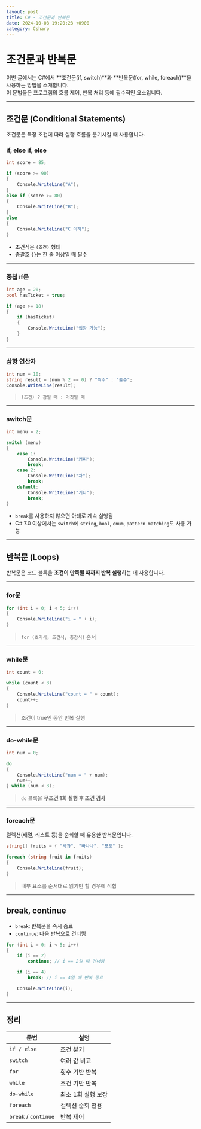 ```yaml
---
layout: post
title: C# - 조건문과 반복문
date: 2024-10-08 19:20:23 +0900
category: Csharp
---
```

# 조건문과 반복문

이번 글에서는 C#에서 **조건문(if, switch)**과 **반복문(for, while, foreach)**을 사용하는 방법을 소개합니다.  
이 문법들은 프로그램의 흐름 제어, 반복 처리 등에 필수적인 요소입니다.

---

## 조건문 (Conditional Statements)

조건문은 특정 조건에 따라 실행 흐름을 분기시킬 때 사용합니다.

### if, else if, else

```csharp
int score = 85;

if (score >= 90)
{
    Console.WriteLine("A");
}
else if (score >= 80)
{
    Console.WriteLine("B");
}
else
{
    Console.WriteLine("C 이하");
}
```

- 조건식은 `(조건)` 형태
- 중괄호 `{}`는 한 줄 이상일 때 필수

---

### 중첩 if문

```csharp
int age = 20;
bool hasTicket = true;

if (age >= 18)
{
    if (hasTicket)
    {
        Console.WriteLine("입장 가능");
    }
}
```

---

### 삼항 연산자

```csharp
int num = 10;
string result = (num % 2 == 0) ? "짝수" : "홀수";
Console.WriteLine(result);
```

> `(조건) ? 참일 때 : 거짓일 때`

---

### switch문

```csharp
int menu = 2;

switch (menu)
{
    case 1:
        Console.WriteLine("커피");
        break;
    case 2:
        Console.WriteLine("차");
        break;
    default:
        Console.WriteLine("기타");
        break;
}
```

- `break`를 사용하지 않으면 아래로 계속 실행됨
- C# 7.0 이상에서는 `switch`에 `string`, `bool`, `enum`, `pattern matching`도 사용 가능

---

## 반복문 (Loops)

반복문은 코드 블록을 **조건이 만족될 때까지 반복 실행**하는 데 사용합니다.

---

### for문

```csharp
for (int i = 0; i < 5; i++)
{
    Console.WriteLine("i = " + i);
}
```

> `for (초기식; 조건식; 증감식)` 순서

---

### while문

```csharp
int count = 0;

while (count < 3)
{
    Console.WriteLine("count = " + count);
    count++;
}
```

> 조건이 true인 동안 반복 실행

---

### do-while문

```csharp
int num = 0;

do
{
    Console.WriteLine("num = " + num);
    num++;
} while (num < 3);
```

> `do` 블록을 **무조건 1회 실행 후 조건 검사**

---

### foreach문

컬렉션(배열, 리스트 등)을 순회할 때 유용한 반복문입니다.

```csharp
string[] fruits = { "사과", "바나나", "포도" };

foreach (string fruit in fruits)
{
    Console.WriteLine(fruit);
}
```

> 내부 요소를 순서대로 읽기만 할 경우에 적합

---

## break, continue

- `break`: 반복문을 즉시 종료
- `continue`: 다음 반복으로 건너뜀

```csharp
for (int i = 0; i < 5; i++)
{
    if (i == 2)
        continue; // i == 2일 때 건너뜀

    if (i == 4)
        break; // i == 4일 때 반복 종료

    Console.WriteLine(i);
}
```

---

## 정리

| 문법 | 설명 |
|------|------|
| `if / else` | 조건 분기 |
| `switch` | 여러 값 비교 |
| `for` | 횟수 기반 반복 |
| `while` | 조건 기반 반복 |
| `do-while` | 최소 1회 실행 보장 |
| `foreach` | 컬렉션 순회 전용 |
| `break` / `continue` | 반복 제어 |